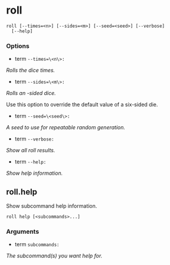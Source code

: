 # roll

<!-- Generated by swift-argument-parser -->

```
roll [--times=<n>] [--sides=<m>] [--seed=<seed>] [--verbose]
  [--help]
```

### Options

- term `--times=\<n\>:`

*Rolls the dice <n> times.*


- term `--sides=\<m\>:`

*Rolls an <m>-sided dice.*

Use this option to override the default value of a six-sided die.


- term `--seed=\<seed\>:`

*A seed to use for repeatable random generation.*


- term `--verbose:`

*Show all roll results.*


- term `--help:`

*Show help information.*


## roll.help

Show subcommand help information.

```
roll help [<subcommands>...]
```

### Arguments

- term `subcommands:`

*The subcommand(s) you want help for.*
